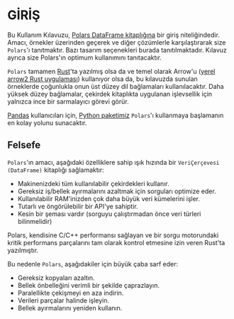 # GİRİŞ
Bu Kullanım Kılavuzu, [Polars DataFrame kitaplığına](https://github.com/pola-rs/polars) bir giriş niteliğindedir. Amacı, örnekler üzerinden geçerek ve diğer çözümlerle karşılaştırarak size `Polars`'ı tanıtmaktır. Bazı tasarım seçenekleri burada tanıtılmaktadır. Kılavuz ayrıca size Polars'ın optimum kullanımını tanıtacaktır.

`Polars` tamamen [Rust](https://www.rust-lang.org/)'ta yazılmış olsa da ve temel olarak Arrow'u ([yerel arrow2 Rust uygulaması](https://github.com/jorgecarleitao/arrow2)) kullanıyor olsa da, bu kılavuzda sunulan örneklerde çoğunlukla onun üst düzey dil bağlamaları kullanılacaktır. Daha yüksek düzey bağlamalar, çekirdek kitaplıkta uygulanan işlevsellik için yalnızca ince bir sarmalayıcı görevi görür.

[Pandas](https://pandas.pydata.org/) kullanıcıları için, [Python paketimiz](https://pypi.org/project/polars/) `Polars`'ı kullanmaya başlamanın en kolay yolunu sunacaktır.

## Felsefe
`Polars`'ın amacı, aşağıdaki özelliklere sahip ışık hızında bir `VeriÇerçevesi (DataFrame)` kitaplığı sağlamaktır:
* Makinenizdeki tüm kullanılabilir çekirdekleri kullanır.
* Gereksiz iş/bellek ayırmalarını azaltmak için sorguları optimize eder.
* Kullanılabilir RAM'inizden çok daha büyük veri kümelerini işler.
* Tutarlı ve öngörülebilir bir API'ye sahiptir.
* Kesin bir şeması vardır (sorguyu çalıştırmadan önce veri türleri bilinmelidir)

Polars, kendisine C/C++ performansı sağlayan ve bir sorgu motorundaki kritik performans parçalarını tam olarak kontrol etmesine izin veren Rust'ta yazılmıştır.

Bu nedenle `Polars`, aşağıdakiler için büyük çaba sarf eder:
* Gereksiz kopyaları azaltın.
* Bellek önbelleğini verimli bir şekilde çaprazlayın.
* Paralellikte çekişmeyi en aza indirin.
* Verileri parçalar halinde işleyin.
* Bellek ayırmalarını yeniden kullanın.
